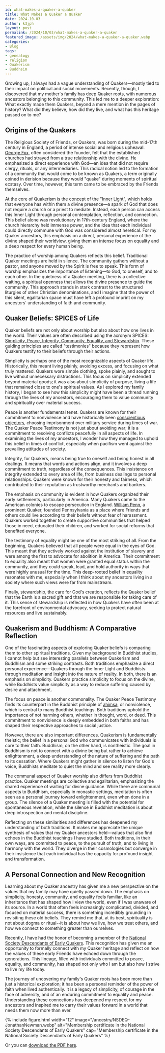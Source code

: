 ```yaml
---
id: what-makes-a-quaker-a-quaker
title: What Makes a Quaker a Quaker
date: 2024-10-03
author: k3jph
layout: post
permalink: /2024/10/03/what-makes-a-quaker-a-quaker
featured_image: /assets/img/2024/what-makes-a-quaker-a-quaker.webp
categories:
- Blog 
tags:
- genealogy
- religion
- Quakerism
- Buddhsim
---
```


Growing up, I always had a vague understanding of Quakers—mostly tied to
their impact on political and social movements. Recently, though, I
discovered that my mother's family has deep Quaker roots, with numerous
ancestors belonging to this community. This led me to a deeper
exploration: What exactly made them Quakers, beyond a mere mention in
the pages of history? What did they believe, how did they live, and what
has this heritage passed on to me?

## Origins of the Quakers

The Religious Society of Friends, or Quakers, was born during the
mid-17th century in England, a period of intense social and religious
upheaval. [George
Fox](https://www.quakersintheworld.org/quakers-in-action/12/George-Fox),
often considered the founder, felt that the established churches had
strayed from a true relationship with the divine. He emphasized a direct
experience with God—an idea that did not require clergy, rituals, or any
intermediaries. This radical notion led to the formation of a community
that would come to be known as Quakers, a term originally coined in
derision because they would "quake" during moments of spiritual ecstasy.
Over time, however, this term came to be embraced by the Friends
themselves.

At the core of Quakerism is the concept of the ["Inner
Light"](https://www.pym.org/faith-and-practice/experience-and-faith/the-light-within/),
which holds that everyone has within them a divine presence—a spark of
God that does not require a church or a priest to mediate. Instead, each
person can access this Inner Light through personal contemplation,
reflection, and connection. This belief alone was revolutionary in
17th-century England, where the church hierarchy held immense power, and
the idea that each individual could directly commune with God was
considered almost heretical. For my Quaker ancestors, this emphasis on a
direct, personal experience of the divine shaped their worldview, giving
them an intense focus on equality and a deep respect for every human
being.

The practice of worship among Quakers reflects this belief. Traditional
Quaker meetings are held in silence. The community gathers without a
pastor, and anyone moved by the Spirit is free to speak. This form of
worship emphasizes the importance of listening—to God, to oneself, and
to each other. In the quietness of a Quaker meeting, there is a
collective waiting, a spiritual openness that allows the divine presence
to guide the community. This approach stands in stark contrast to the
structured liturgies of other Christian denominations, and I imagine
that the power of this silent, egalitarian space must have left a
profound imprint on my ancestors' understanding of faith and community.

## Quaker Beliefs: SPICES of Life

Quaker beliefs are not only about worship but also about how one lives
in the world. Their values are often described using the acronym SPICES:
[Simplicity, Peace, Integrity, Community, Equality, and
Stewardship](https://www.friendsjournal.org/s-p-i-c-e-s-quaker-testimonies/).
These guiding principles are called "testimonies" because they represent
how Quakers testify to their beliefs through their actions.

Simplicity is perhaps one of the most recognizable aspects of Quaker
life. Historically, this meant living plainly, avoiding excess, and
focusing on what truly mattered. Quakers wore simple clothing, spoke
plainly, and sought to live without unnecessary distractions. This focus
on simplicity extended beyond material goods; it was also about
simplicity of purpose, living a life that remained close to one's
spiritual values. As I explored my family history, I began to see how
this simplicity might have been a thread running through the lives of my
ancestors, encouraging them to value community and spirituality over
material success.

Peace is another fundamental tenet. Quakers are known for their
commitment to nonviolence and have historically been [conscientious
objectors](https://www.bbc.co.uk/religion/religions/christianity/subdivisions/quakers_1.shtml),
choosing imprisonment over military service during times of war. The
Quaker Peace Testimony is not just about avoiding war; it is a
commitment to resolving conflicts peacefully in all aspects of life. In
examining the lives of my ancestors, I wonder how they managed to uphold
this belief in times of conflict, especially when pacifism went against
the prevailing attitudes of society.

Integrity, for Quakers, means being true to oneself and being honest in
all dealings. It means that words and actions align, and it involves a
deep commitment to truth, regardless of the consequences. This
insistence on integrity extended to every area of life, from business
dealings to personal relationships. Quakers were known for their honesty
and fairness, which contributed to their reputation as trustworthy
merchants and bankers.

The emphasis on community is evident in how Quakers organized their
early settlements, particularly in America. Many Quakers came to the
American colonies to escape persecution in England. [William
Penn](https://www.pennsburymanor.org/history/william-penn-and-american-history/),
a prominent Quaker, founded Pennsylvania as a place where Friends and
others could live according to their beliefs without fear of harassment.
Quakers worked together to create supportive communities that helped
those in need, educated their children, and worked for social reforms
that benefited everyone.

The testimony of equality might be one of the most striking of all. From
the beginning, Quakers believed that all people were equal in the eyes
of God. This meant that they actively worked against the institution of
slavery and were among the first to advocate for abolition in America.
Their commitment to equality also meant that women were granted equal
status within the community, and they could speak, lead, and hold
authority in ways that were highly unusual for the time. This
deep-rooted belief in equality resonates with me, especially when I
think about my ancestors living in a society where such views were far
from mainstream.

Finally, stewardship, the care for God's creation, reflects the Quaker
belief that the Earth is a sacred gift and that we are responsible for
taking care of it. This sense of stewardship is reflected in how Quakers
have often been at the forefront of environmental advocacy, seeking to
protect natural resources and live sustainably.

## Quakerism and Buddhism: A Comparative Reflection

One of the fascinating aspects of exploring Quaker beliefs is comparing
them to other spiritual traditions. Given my background in Buddhist
studies, I cannot help but see interesting parallels between Quakerism
and Buddhism and some striking contrasts. Both traditions emphasize a
direct personal experience—Quakers through the Inner Light and Buddhists
through meditation and insight into the nature of reality. In both,
there is an emphasis on simplicity. Quakers practice simplicity to focus
on the divine, while Buddhists value simplicity as a way to reduce
suffering caused by desire and attachment.

The focus on peace is another commonality. The Quaker Peace Testimony
finds its counterpart in the Buddhist principle of
[ahimsa](https://en.wikipedia.org/wiki/Ahimsa), or nonviolence, which is
central to many Buddhist teachings. Both traditions uphold the
importance of not harming others, whether in thought, word, or deed.
This commitment to nonviolence is deeply embedded in both faiths and has
shaped their respective approaches to social justice.

However, there are also important differences. Quakerism is
fundamentally theistic; the belief in a personal God who communicates
with individuals is core to their faith. Buddhism, on the other hand, is
nontheistic. The goal in Buddhism is not to connect with a divine being
but rather to achieve enlightenment, a deep understanding of the nature
of suffering and the path to its cessation. Where Quakers might gather
in silence to listen for God's voice, Buddhists meditate to quiet the
mind and see reality more clearly.

The communal aspect of Quaker worship also differs from Buddhist
practice. Quaker meetings are collective and egalitarian, emphasizing
the shared experience of waiting for divine guidance. While there are
communal aspects to Buddhism, especially in monastic settings,
meditation is often seen as a personal journey toward enlightenment,
even when done in a group. The silence of a Quaker meeting is filled
with the potential for spontaneous revelation, while the silence in
Buddhist meditation is about deep introspection and mental discipline.

Reflecting on these similarities and differences has deepened my
understanding of both traditions. It makes me appreciate the unique
synthesis of values that my Quaker ancestors held—values that also find
echoes in the Buddhist teachings I have studied. Both traditions, in
their own ways, are committed to peace, to the pursuit of truth, and to
living in harmony with the world. They diverge in their cosmologies but
converge in their insistence that each individual has the capacity for
profound insight and transformation.

## A Personal Connection and New Recognition

Learning about my Quaker ancestry has given me a new perspective on the
values that my family may have quietly passed down. The emphasis on
simplicity, honesty, community, and equality feels familiar, like an
inheritance that has shaped how I view the world, even if I was unaware
of its source. In a world that often feels increasingly complicated,
divided, and focused on material success, there is something incredibly
grounding in revisiting these old beliefs. They remind me that, at its
best, spirituality is not about dogma or ritual--it is about how we
live, how we treat others, and how we connect to something greater than
ourselves.

Recently, I have had the honor of becoming a member of the [National
Society Descendants of Early Quakers](/ancestry/nsdeq). This recognition
has given me an opportunity to formally connect with my Quaker heritage
and reflect on how the values of these early Friends have echoed down
through the generations. This lineage, filled with individuals committed
to peace, equality, and community, has shaped not only who I am but also
how I strive to live my life today.

The journey of uncovering my family's Quaker roots has been more than
just a historical exploration; it has been a personal reminder of the
power of faith when lived authentically. It is a legacy of simplicity,
of courage in the face of adversity, and of an enduring commitment to
equality and peace. Understanding these connections has deepened my
respect for my ancestors and inspired me to carry their values forward
in a world that needs them now more than ever.

{% include figure.html width="12"
   image="/ancestry/NSDEQ-JonathanNewman.webp" 
   alt="Membership certificate in the National Society Descendants of Early Quakers"
   cap="Membership certificate in the National Society Descendants of Early Quakers" %}
   
Or you can [download the PDF here](/assets/docs/ancestry/NSDEQ-JonathanNewman.pdf).

